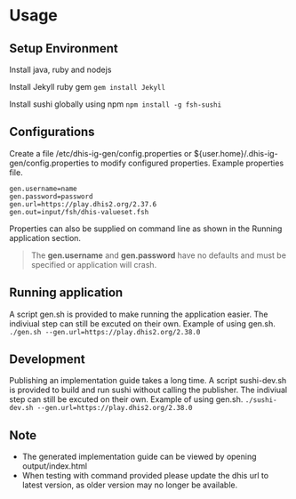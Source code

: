 # Usage

## Setup Environment 

Install java, ruby and nodejs

Install Jekyll ruby gem
`gem install Jekyll`

Install sushi globally using npm
`npm install -g fsh-sushi`

## Configurations
Create a file /etc/dhis-ig-gen/config.properties or ${user.home}/.dhis-ig-gen/config.properties to modify configured properties.
Example properties file.

    gen.username=name
    gen.password=password
    gen.url=https://play.dhis2.org/2.37.6
    gen.out=input/fsh/dhis-valueset.fsh

Properties can also be supplied on command line as shown in the Running application section.

> The **gen.username** and **gen.password** have no defaults and must be specified or application will crash.

## Running application
A script gen.sh is provided to make running the application easier.
The indiviual step can still be excuted on their own.
Example of using gen.sh.
`./gen.sh --gen.url=https://play.dhis2.org/2.38.0`

## Development
Publishing an implementation guide takes a long time.
A script sushi-dev.sh is provided to build and run sushi without calling the publisher.
The indiviual step can still be excuted on their own.
Example of using gen.sh.
`./sushi-dev.sh --gen.url=https://play.dhis2.org/2.38.0`

## Note
* The generated implementation guide can be viewed by opening output/index.html
* When testing with command provided please update the dhis url to latest version, 
as older version may no longer be available.